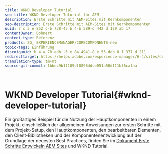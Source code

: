 ```yaml
---
title: WKND Developer Tutorial
seo-title: WKND Developer Tutorial für AEM
description: Erste Schritte mit AEM-Sites mit Kernkomponenten
seo-description: Erste Schritte mit AEM-Sites mit Kernkomponenten
uuid: 7 c 3 e 852 c-b 738-45 b 4-b 589-d 442 d 129 ab 17
contentOwner: Bohnert
content-type: Referenz
products: SG_ EXPERIENCEMANAGER/CORECOMPONENTS-new
topic-tags: Einführung
discoiquuid: b 4 a 78 adb -5 e 84-4941-8 e 55-deb 8 f 377 d 211
redirecttarget: https://helpx.adobe.com/experience-manager/6-4/sites/developing/using/getting-started.html
translation-type: tm+mt
source-git-commit: 1bbec9b1f109df88964dce051a58d111bf6cafaa

---
```



# WKND Developer Tutorial{#wknd-developer-tutorial}

Ein großartiges Beispiel für die Nutzung der Hauptkomponenten in einem Projekt, einschließlich der allgemeinen Anweisungen zur ersten Schritte mit dem Projekt-Setup, den Hauptkomponenten, den bearbeitbaren Elementen, den Client-Bibliotheken und der Komponentenentwicklung auf der Grundlage der neuesten Best Practices, finden Sie im [Dokument Erste Schritte Entwickeln AEM Sites](https://helpx.adobe.com/experience-manager/6-5/sites/developing/using/getting-started.html) und WKND Tutorial.
